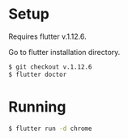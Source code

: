 # Setup
Requires flutter v.1.12.6.

Go to flutter installation directory.

```sh
$ git checkout v.1.12.6
$ flutter doctor
```

# Running
```sh
$ flutter run -d chrome
```

